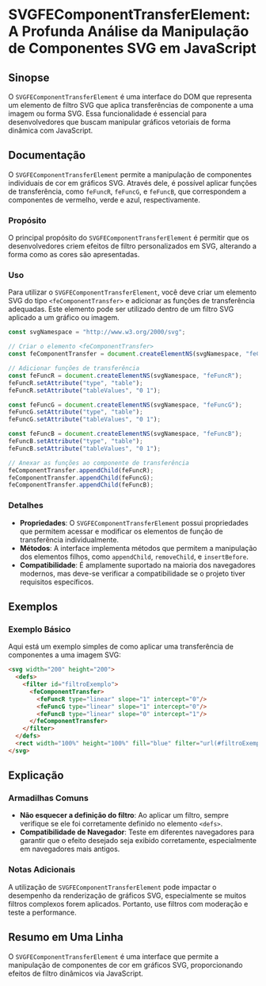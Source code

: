 <!--
Meta Description: # SVGFEComponentTransferElement: A Profunda Análise da Manipulação de Componentes SVG em JavaScript ## Sinopse O `SVGFEComponentTransferElement` é uma...
Meta Keywords: svg, que, fecomponenttransfer, svgfecomponenttransferelement, fefuncr
-->

# SVGFEComponentTransferElement: A Profunda Análise da Manipulação de Componentes SVG em JavaScript

## Sinopse
O `SVGFEComponentTransferElement` é uma interface do DOM que representa um elemento de filtro SVG que aplica transferências de componente a uma imagem ou forma SVG. Essa funcionalidade é essencial para desenvolvedores que buscam manipular gráficos vetoriais de forma dinâmica com JavaScript.

## Documentação
O `SVGFEComponentTransferElement` permite a manipulação de componentes individuais de cor em gráficos SVG. Através dele, é possível aplicar funções de transferência, como `feFuncR`, `feFuncG`, e `feFuncB`, que correspondem a componentes de vermelho, verde e azul, respectivamente.

### Propósito
O principal propósito do `SVGFEComponentTransferElement` é permitir que os desenvolvedores criem efeitos de filtro personalizados em SVG, alterando a forma como as cores são apresentadas.

### Uso
Para utilizar o `SVGFEComponentTransferElement`, você deve criar um elemento SVG do tipo `<feComponentTransfer>` e adicionar as funções de transferência adequadas. Este elemento pode ser utilizado dentro de um filtro SVG aplicado a um gráfico ou imagem.

```javascript
const svgNamespace = "http://www.w3.org/2000/svg";

// Criar o elemento <feComponentTransfer>
const feComponentTransfer = document.createElementNS(svgNamespace, "feComponentTransfer");

// Adicionar funções de transferência
const feFuncR = document.createElementNS(svgNamespace, "feFuncR");
feFuncR.setAttribute("type", "table");
feFuncR.setAttribute("tableValues", "0 1");

const feFuncG = document.createElementNS(svgNamespace, "feFuncG");
feFuncG.setAttribute("type", "table");
feFuncG.setAttribute("tableValues", "0 1");

const feFuncB = document.createElementNS(svgNamespace, "feFuncB");
feFuncB.setAttribute("type", "table");
feFuncB.setAttribute("tableValues", "0 1");

// Anexar as funções ao componente de transferência
feComponentTransfer.appendChild(feFuncR);
feComponentTransfer.appendChild(feFuncG);
feComponentTransfer.appendChild(feFuncB);
```

### Detalhes
- **Propriedades**: O `SVGFEComponentTransferElement` possui propriedades que permitem acessar e modificar os elementos de função de transferência individualmente.
- **Métodos**: A interface implementa métodos que permitem a manipulação dos elementos filhos, como `appendChild`, `removeChild`, e `insertBefore`.
- **Compatibilidade**: É amplamente suportado na maioria dos navegadores modernos, mas deve-se verificar a compatibilidade se o projeto tiver requisitos específicos.

## Exemplos
### Exemplo Básico
Aqui está um exemplo simples de como aplicar uma transferência de componentes a uma imagem SVG:

```html
<svg width="200" height="200">
  <defs>
    <filter id="filtroExemplo">
      <feComponentTransfer>
        <feFuncR type="linear" slope="1" intercept="0"/>
        <feFuncG type="linear" slope="1" intercept="0"/>
        <feFuncB type="linear" slope="0" intercept="1"/>
      </feComponentTransfer>
    </filter>
  </defs>
  <rect width="100%" height="100%" fill="blue" filter="url(#filtroExemplo)"/>
</svg>
```

## Explicação
### Armadilhas Comuns
- **Não esquecer a definição do filtro**: Ao aplicar um filtro, sempre verifique se ele foi corretamente definido no elemento `<defs>`.
- **Compatibilidade de Navegador**: Teste em diferentes navegadores para garantir que o efeito desejado seja exibido corretamente, especialmente em navegadores mais antigos.

### Notas Adicionais
A utilização de `SVGFEComponentTransferElement` pode impactar o desempenho da renderização de gráficos SVG, especialmente se muitos filtros complexos forem aplicados. Portanto, use filtros com moderação e teste a performance.

## Resumo em Uma Linha
O `SVGFEComponentTransferElement` é uma interface que permite a manipulação de componentes de cor em gráficos SVG, proporcionando efeitos de filtro dinâmicos via JavaScript.